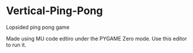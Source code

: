 # Vertical-Ping-Pong
Lopsided ping pong game


Made using MU code edtiro under the PYGAME Zero mode. Use this editor to run it. 
